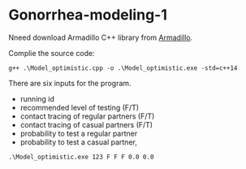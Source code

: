 # Gonorrhea-modeling-1
Nneed download Armadillo C++ library from [Armadillo](http://arma.sourceforge.net/download.html).

 
Complie the source code:

```
g++ .\Model_optimistic.cpp -o .\Model_optimistic.exe -std=c++14
```

There are six inputs for the program.
* running id
* recommended level of testing (F/T)
* contact tracing of regular partners (F/T)
* contact tracing of casual partners (F/T)
* probability to test a regular partner
* probability to test a casual partner, 

```
.\Model_optimistic.exe 123 F F F 0.0 0.0
```
